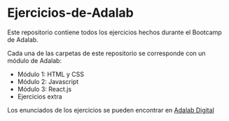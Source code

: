 # Ejercicios-de-Adalab

Este repositorio contiene todos los ejercicios hechos durante el Bootcamp de Adalab.

Cada una de las carpetas de este repositorio se corresponde con un módulo de Adalab:

* Módulo 1: HTML y CSS
* Módulo 2: Javascript
* Módulo 3: React.js
* Ejercicios extra

Los enunciados de los ejercicios se pueden encontrar en [Adalab Digital](https://books.adalab.es/materiales-front-end-k/)
